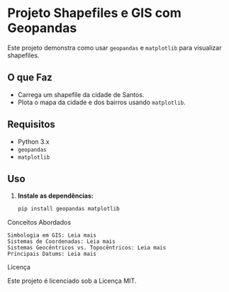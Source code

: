 # Projeto Shapefiles e GIS com Geopandas

Este projeto demonstra como usar `geopandas` e `matplotlib` para visualizar shapefiles.

## O que Faz

- Carrega um shapefile da cidade de Santos.
- Plota o mapa da cidade e dos bairros usando `matplotlib`.

## Requisitos

- Python 3.x
- `geopandas`
- `matplotlib`

## Uso

1. **Instale as dependências:**

   ```bash
   pip install geopandas matplotlib
Conceitos Abordados

    Simbologia em GIS: Leia mais
    Sistemas de Coordenadas: Leia mais
    Sistemas Geocêntricos vs. Topocêntricos: Leia mais
    Principais Datums: Leia mais

Licença

Este projeto é licenciado sob a Licença MIT.
